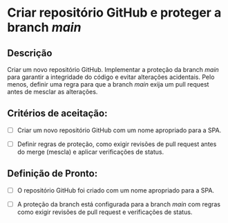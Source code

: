 # Criar repositório GitHub e proteger a branch _main_

## Descrição

Criar um novo repositório GitHub. Implementar a proteção da branch _main_ para garantir a integridade do código e evitar alterações acidentais. Pelo menos, definir uma regra para que a branch _main_ exija um pull request antes de mesclar as alterações.

## Critérios de aceitação:

- [ ] Criar um novo repositório GitHub com um nome apropriado para a SPA.

- [ ] Definir regras de proteção, como exigir revisões de pull request antes do merge (mescla) e aplicar verificações de status.

## Definição de Pronto:

- [ ] O repositório GitHub foi criado com um nome apropriado para a SPA.

- [ ] A proteção da branch está configurada para a branch _main_ com regras como exigir revisões de pull request e verificações de status.
